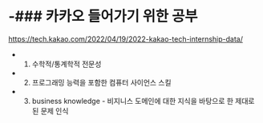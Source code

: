 # -### 카카오 들어가기 위한 공부

https://tech.kakao.com/2022/04/19/2022-kakao-tech-internship-data/
- 1. 수학적/통계학적 전문성
- 2. 프로그래밍 능력을 포함한 컴퓨터 사이언스 스킬
- 3. business knowledge - 비지니스 도메인에 대한 지식을 바탕으로 한 제대로 된 문제 인식
